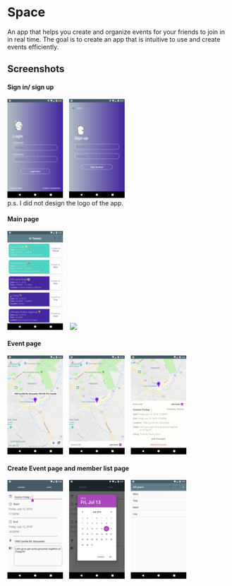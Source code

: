 # Space
An app that helps you create and organize events for your friends to join in in real time.
The goal is to create an app that is intuitive to use and create events efficiently.

## Screenshots
#### Sign in/ sign up
<img src="Screenshots/Screenshot1.png" width="25%" />&ensp;&ensp;<img src="Screenshots/Screenshot2.png" width="25%" /> <br>
p.s. I did not design the logo of the app.

#### Main page
<img src="Screenshots/Screenshot3.png" width="25%" />&nbsp;&nbsp;&nbsp;&nbsp;<img src="Screenshots/Demo.gif" width="25%" />

#### Event page
<img src="Screenshots/Screenshot5.png" width="25%"/>&emsp;<img src="Screenshots/Screenshot4.png" width="25%"/>&emsp;<img src="Screenshots/Screenshot6.png" width="25%"/>

#### Create Event page and member list page
<img src="Screenshots/Screenshot8.png" width="25%"/>&emsp;<img src="Screenshots/Screenshot9.png" width="25%"/>&emsp;<img src="Screenshots/Screenshot7.png" width="25%"/>
